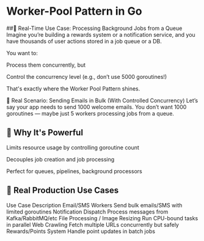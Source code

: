 # Worker-Pool Pattern in Go

##💼 Real-Time Use Case: Processing Background Jobs from a Queue
Imagine you’re building a rewards system or a notification service, and you have thousands of user actions stored in a job queue or a DB.

You want to:

Process them concurrently, but

Control the concurrency level (e.g., don’t use 5000 goroutines!)

That's exactly where the Worker Pool Pattern shines.

🔧 Real Scenario: Sending Emails in Bulk (With Controlled Concurrency)
Let’s say your app needs to send 1000 welcome emails. You don’t want 1000 goroutines — maybe just 5 workers processing jobs from a queue.


## 🤯 Why It's Powerful
Limits resource usage by controlling goroutine count

Decouples job creation and job processing

Perfect for queues, pipelines, background processors

## 🔌 Real Production Use Cases
Use Case	Description
Email/SMS Workers	Send bulk emails/SMS with limited goroutines
Notification Dispatch	Process messages from Kafka/RabbitMQ/etc
File Processing / Image Resizing	Run CPU-bound tasks in parallel
Web Crawling	Fetch multiple URLs concurrently but safely
Rewards/Points System	Handle point updates in batch jobs

